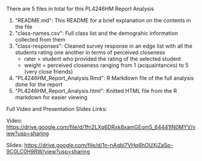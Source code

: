 There are 5 files in total for this PL4246HM Report Analysis 
1) "README.md": This README for a brief explanation on the contents in the file
2) "class-names.csv": Full class list and the demograhic information collected from them
3) "class-responses": Cleaned survey response in an edge list with all the students rating one another in terms of perceived closeness
    - rater = student who provided the rating of the selected student
    - weight = perceived closeness ranging from 1 (acquaintances) to 5 (very close friends)
4) "PL4246HM_Report_Analysis.Rmd": R Markdown file of the full analysis done for the report
5) "PL4246HM_Report_Analysis.html": Knitted HTML file from the R markdown for easier viewing

Full Video and Presentation Slides Links: 

Video: https://drive.google.com/file/d/1fn2LXq6DRxk8xamGEom5_64441IN0MYV/view?usp=sharing 

Slides: https://drive.google.com/file/d/1n-nAgbI7VHp6hOUXjZaSp-9C0LC0H9RW/view?usp=sharing
